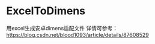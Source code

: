 # ExcelToDimens
用excel生成安卓dimens适配文件
详情可参考：https://blog.csdn.net/blood1093/article/details/87608529
